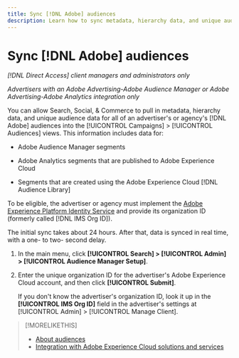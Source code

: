 ```yaml
---
title: Sync [!DNL Adobe] audiences
description: Learn how to sync metadata, hierarchy data, and unique audience data for your [!DNL Adobe] audiences. 
---
```

# Sync [!DNL Adobe] audiences

*[!DNL Direct Access] client managers and administrators only*

*Advertisers with an Adobe Advertising-Adobe Audience Manager or Adobe Advertising-Adobe Analytics integration only*

You can allow Search, Social, & Commerce to pull in metadata, hierarchy data, and unique audience data for all of an advertiser's or agency's [!DNL Adobe] audiences into the [!UICONTROL Campaigns] > [!UICONTROL Audiences] views. This information includes data for:

* Adobe Audience Manager segments

* Adobe Analytics segments that are published to Adobe Experience Cloud

* Segments that are created using the Adobe Experience Cloud [!DNL Audience Library]

To be eligible, the advertiser or agency must implement the [Adobe Experience Platform Identity Service](https://experienceleague.adobe.com/docs/id-service/using/home.html) and provide its organization ID (formerly called [!DNL IMS Org ID]).

The initial sync takes about 24 hours. After that, data is synced in real time, with a one- to two- second delay.

1. In the main menu, click **[!UICONTROL Search] > [!UICONTROL Admin] > [!UICONTROL Audience Manager Setup]**.

1. Enter the unique organization ID for the advertiser's Adobe Experience Cloud account, and then click **[!UICONTROL Submit]**.

   If you don't know the advertiser's organization ID, look it up in the **[!UICONTROL IMS Org ID]** field in the advertiser's settings at [!UICONTROL Admin] > [!UICONTROL Manage Client].

>[!MORELIKETHIS]
>
>* [About audiences](/help/search-social-commerce/campaign-management/campaigns/audience-about.md)
>* [Integration with Adobe Experience Cloud solutions and services](/help/search-social-commerce/introduction/integrations.md)
